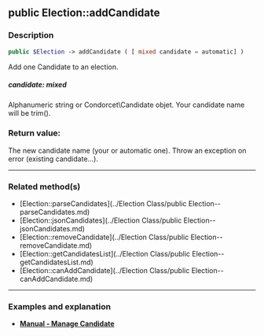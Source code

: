 ## public Election::addCandidate

### Description    

```php
public $Election -> addCandidate ( [ mixed candidate = automatic] )
```

Add one Candidate to an election.    


##### **candidate:** *mixed*   
Alphanumeric string or Condorcet\Candidate objet. Your candidate name will be trim().    



### Return value:   

The new candidate name (your or automatic one). Throw an exception on error (existing candidate...).


---------------------------------------

### Related method(s)      

* [Election::parseCandidates](../Election Class/public Election--parseCandidates.md)    
* [Election::jsonCandidates](../Election Class/public Election--jsonCandidates.md)    
* [Election::removeCandidate](../Election Class/public Election--removeCandidate.md)    
* [Election::getCandidatesList](../Election Class/public Election--getCandidatesList.md)    
* [Election::canAddCandidate](../Election Class/public Election--canAddCandidate.md)    

---------------------------------------

### Examples and explanation

* **[Manual - Manage Candidate](https://github.com/julien-boudry/Condorcet/wiki/II-%23-A.-Create-an-Election-%23-2.-Create-Candidates)**    
